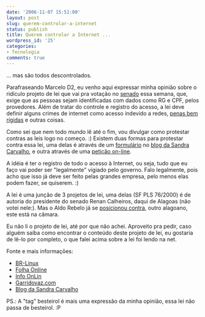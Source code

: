 ```yaml
---
date: '2006-11-07 15:51:00'
layout: post
slug: querem-controlar-a-internet
status: publish
title: Querem controlar a Internet ...
wordpress_id: '25'
categories:
- Tecnologia
comments: true
---
```


... mas são todos descontrolados.

Parafraseando Marcelo D2, eu venho aqui expressar minha opinião sobre o ridículo projeto de lei que vai pra votação no [senado](http://www.senado.gov.br/)  essa semana, que, exige que as pessoas sejam identificadas com dados como RG e CPF, pelos provedores. Além de tratar do controle e registro do acesso, a lei deve definir alguns crimes de internet como acesso indevido a redes, [penas bem rígidas](http://www1.folha.uol.com.br/folha/informatica/ult124u20910.shtml) e outras coisas.

Como sei que nem todo mundo lê até o fim, vou divulgar como protestar contras as leis logo no começo. :) Existem duas formas para protestar contra essa lei, uma delas é através de um [formulário](http://info.abril.com.br/blog/sandra/form-20061106.htm) no [blog da Sandra Carvalho](http://info.abril.com.br/blog/sandra), e outra através de uma [petição on-line](http://www.gopetition.com/sign.php?petid=10069).

A idéia é ter o registro de todo o acesso à Internet, ou seja, tudo que eu faço vai poder ser "legalmente" vigiado pelo governo. Falo legalmente, pois acho que isso já deve ser feito pelas grandes empresa, pelo menos elas podem fazer, se quiserem. :)

A lei é uma junção de 3 projetos de lei, uma delas (SF PLS 76/2000) é de autoria do presidente do senado Renan Calheiros, daqui de Alagoas (não votei nele:). Mas o Aldo Rebelo já se [posicionou contra](http://info.abril.com.br/aberto/infonews/112006/07112006-13.shl), outro alagoano, este está na câmara.

Eu não li o projeto de lei, até por que não achei. Aproveito pra pedir, caso alguém saiba como encontrar o conteúdo deste projeto de lei, eu gostaria de lê-lo por completo, o que falei acima sobre a lei foi lendo na net.

Fonte e mais informações:

- [BR-Linux](http://br-linux.org/)
- [Folha Online](http://www1.folha.uol.com.br/)
- [Info OnLin](http://info.abril.com.br/)
- [Garridovaz.com](http://beta.blogger.com/;http://garridovaz.com)
- [Blog da Sandra Carvalho](http://info.abril.com.br/blog/sandra/)

PS.: A "tag" besteirol é mais uma expressão da minha opinião, essa lei não passa de besteirol. :P
